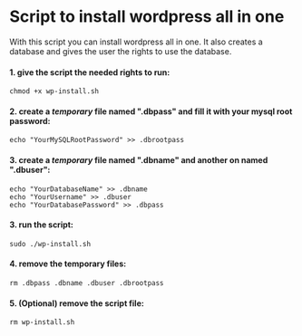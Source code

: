 # Script to install wordpress all in one

With this script you can install wordpress all in one. It also creates a 
database and gives the user the rights to use the database.

#### 1. give the script the needed rights to run:
    chmod +x wp-install.sh

#### 2. create a *temporary* file named ".dbpass" and fill it with your mysql root password:
    echo "YourMySQLRootPassword" >> .dbrootpass

#### 3. create a *temporary* file named ".dbname" and another on named ".dbuser":
    echo "YourDatabaseName" >> .dbname
    echo "YourUsername" >> .dbuser
    echo "YourDatabasePassword" >> .dbpass

#### 3. run the script:
    sudo ./wp-install.sh

#### 4. remove the temporary files:
    rm .dbpass .dbname .dbuser .dbrootpass

#### 5. (Optional) remove the script file:
    rm wp-install.sh
